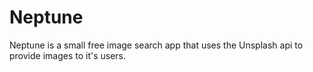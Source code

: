 # Neptune
Neptune is a small free image search app that uses the Unsplash api to provide images to it's users.



